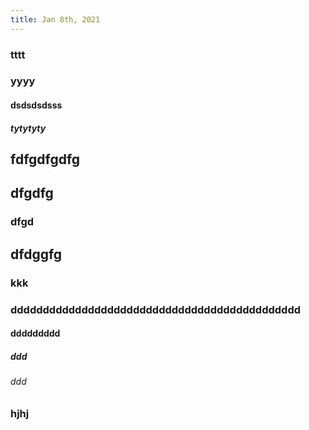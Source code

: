 ```yaml
---
title: Jan 8th, 2021
---
```


### tttt
### yyyy
#### dsdsdsdsss
##### tytytyty
## fdfgdfgdfg
## dfgdfg
### dfgd
## dfdggfg
### kkk
###
### ddddddddddddddddddddddddddddddddddddddddddddd
#### ddddddddd
##### ddd
###### ddd
### hjhj
###
##
